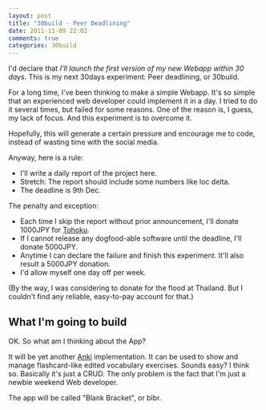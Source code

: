 ```yaml
---
layout: post
title: "30build - Peer Deadlining"
date: 2011-11-09 22:02
comments: true
categories: 30build
---
```


I'd declare that *I'll launch the first version of my new Webapp within 30 days*.
This is my next 30days experiment: Peer deadlining, or 30build.

For a long time, I've been thinking to make a simple Webapp.
It's so simple that an experienced web developer could implement it in a day.
I tried to do it several times, but failed for some reasons.
One of the reason is, I guess, my lack of focus. 
And this experiment is to overcome it.

Hopefully, this will generate a certain pressure and encourage me to code,
instead of wasting time with the social media.

Anyway, here is a rule:

* I'll write a daily report of the project here. 
* Stretch: The report should include some numbers like loc delta.
* The deadline is 9th Dec.

The penalty and exception:

* Each time I skip the report without prior announcement, I'll donate 1000JPY for [Tohoku](http://www.google.com/crisisresponse/japanquake2011.html).
* If I cannot release any dogfood-able software until the deadline, I'll donate 5000JPY.
* Anytime I can declare the failure and finish this experiment. It'll also result a 5000JPY donation.
* I'd allow myself one day off per week.

(By the way, I was considering to donate for the flood at Thailand. 
But I couldn't find any reliable, easy-to-pay account for that.)

What I'm going to build
-------------------------

OK. So what am I thinking about the App?

It will be yet another [Anki](http://ankisrs.net/) implementation. 
It can be used to show and manage flashcard-like edited vocabulary exercises.
Sounds easy? I think so. Basically it's just a CRUD. 
The only problem is the fact that I'm just a newbie weekend Web developer.

The app will be called "Blank Bracket", or blbr.

